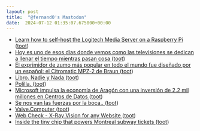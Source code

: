 ```yaml
---
layout: post
title:  "@fernand0's Mastodon"
date:  2024-07-12 01:35:07.675000+00:00
---
```

*  [Learn how to self-host the Logitech Media Server on a Raspberry Pi  ](https://pimylifeup.com/raspberry-pi-logitech-media-server/) ([toot](https://mastodon.social/@fernand0/112770947984557110))
*  [Hoy es uno de esos días donde vemos como las televisiones se dedican a llenar el tiempo mientras pasan cosa ](https://mastodon.social/@fernand0/112769435220833891) ([toot](https://mastodon.social/@fernand0/112769435220833891))
*  [El exprimidor de zumo más popular en todo el mundo fue diseñado por un español: el Citromatic MPZ-2 de Braun ](https://www.xataka.com/historia-tecnologica/el-exprimidor-de-zumo-mas-popular-en-todo-el-mundo-fue-disenado-por-un-espanol-el-citromatic-mpz-2-de-brau) ([toot](https://mastodon.social/@fernand0/112769097643304192))
*  [Libro. Nadie y Nada ](https://fotografiasenmovimiento.wordpress.com/2024/07/11/libro-nadie-y-nada) ([toot](https://mastodon.social/@fernand0/112768990506212350))
*  [Polilla. ](https://avecesunafoto.wordpress.com/2024/07/11/polilla-2) ([toot](https://mastodon.social/@fernand0/112768957656285387))
*  [Microsoft impulsa la economía de Aragón con una inversión de 2.2 mil millones en Centros de Datos ](https://wwwhatsnew.com/2024/07/07/microsoft-impulsa-la-economia-de-aragon-con-una-inversion-de-2-2-mil-millones-en-centros-de-datos) ([toot](https://mastodon.social/@fernand0/112768747999757391))
*  [Se nos van las fuerzas por la boca.. ](https://mastodon.social/@fernand0/112768658260436689) ([toot](https://mastodon.social/@fernand0/112768658260436689))
*  [Valve.Computer ](https://www.valve.computer) ([toot](https://mastodon.social/@fernand0/112768562746176325))
*  [Web Check - X-Ray Vision for any Website ](https://web-check.xyz) ([toot](https://mastodon.social/@fernand0/112768325345942901))
*  [Inside the tiny chip that powers Montreal subway tickets ](http://www.righto.com/2024/06/montreal-mifare-ultralight-nfc.htm) ([toot](https://mastodon.social/@fernand0/112767543220971021))
